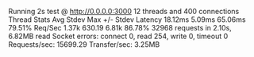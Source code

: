 Running 2s test @ http://0.0.0.0:3000
  12 threads and 400 connections
  Thread Stats Avg Stdev Max +/- Stdev
    Latency 18.12ms 5.09ms 65.06ms 79.51%
    Req/Sec 1.37k 630.19 6.81k 86.78%
  32968 requests in 2.10s, 6.82MB read
  Socket errors: connect 0, read 254, write 0, timeout 0
Requests/sec: 15699.29
Transfer/sec: 3.25MB
